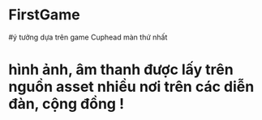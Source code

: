 # FirstGame

#ý tưởng dựa trên game Cuphead màn thứ nhất
# hình ảnh, âm thanh được lấy trên nguồn asset nhiều nơi trên các diễn đàn, cộng đồng !
